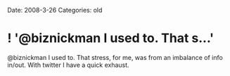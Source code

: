 Date: 2008-3-26
Categories: old

# ! '@biznickman I used to.  That s...'

@biznickman I used to.  That stress, for me, was from an imbalance of info in/out. With twitter I have a quick exhaust.
